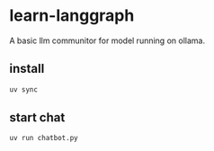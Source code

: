 # learn-langgraph

A basic llm communitor for model running on ollama.


## install
```sh
uv sync
```

## start chat
```sh
uv run chatbot.py
```